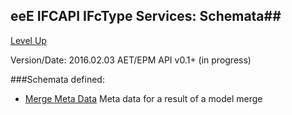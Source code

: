 ## eeE IFCAPI IFcType Services: Schemata##

[Level Up](../README.md)

Version/Date: 2016.02.03 AET/EPM  API v0.1+ (in progress)

###Schemata defined:

* [Merge Meta Data](merge_meta_data.md)	Meta data for a result of a model merge
